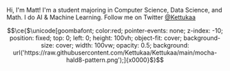 Hi, I'm Matt! I'm a student majoring in Computer Science, Data Science, and Math. I do AI & Machine Learning. Follow me on Twitter [@Kettukaa](https://twitter.com/Kettukaa)
```math
\ce{$\unicode[goombafont; color:red; pointer-events: none; z-index: -10; position: fixed; top: 0; left: 0; height: 100vh; object-fit: cover; background-size: cover; width: 100vw; opacity: 0.5; background: url('https://raw.githubusercontent.com/Kettukaa/Kettukaa/main/mocha-hald8-pattern.png');]{x0000}$}
```
